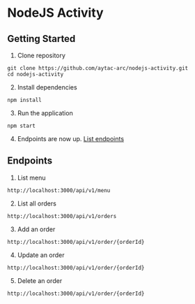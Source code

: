# NodeJS Activity

## Getting Started

1) Clone repository
```
git clone https://github.com/aytac-arc/nodejs-activity.git
cd nodejs-activity
```
2) Install dependencies
```
npm install
```
3) Run the application
```
npm start
```
4) Endpoints are now up. [List endpoints](#endpoints)

## Endpoints
1) List menu
```
http://localhost:3000/api/v1/menu
```
2) List all orders
```
http://localhost:3000/api/v1/orders
```
3) Add an order
```
http://localhost:3000/api/v1/order/{orderId}
```
4) Update an order
```
http://localhost:3000/api/v1/order/{orderId}
```
5) Delete an order
```
http://localhost:3000/api/v1/order/{orderId}
```
